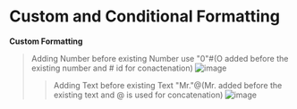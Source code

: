# Custom and Conditional Formatting
**Custom Formatting**
>Adding Number before existing Number use "0"#(O added before the existing number and # id for conactenation)
![image](https://github.com/Peacock333/Excel/assets/142161753/dea5f81a-bd41-4c3c-90a1-e412a70c84b2)
>>Adding Text before existing Text "Mr."@(Mr. added before the existing text and @ is used for concatenation) 
![image](https://github.com/Peacock333/Excel/assets/142161753/24d360fe-c958-4e2d-89f7-7913a5117e40)


